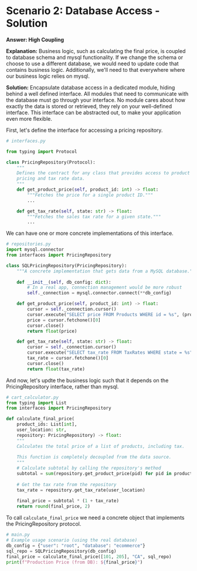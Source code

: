 # Scenario 2: Database Access - Solution

**Answer: High Coupling**

**Explanation:** Business logic, such as calculating the final price, is coupled to database schema and mysql functionality. If we change the schema or choose to use a different database, we would need to update code that contains business logic. Additionally, we'll need to that everywhere where our business logic relies on mysql.

**Solution:** Encapsulate database access in a dedicated module, hiding behind  a well defined interface. All modules that need to communicate with the database must go through your interface. No module cares about how exactly the data is stored or retrieved, they rely on your well-defined interface. This interface can be abstracted out, to make your application even more flexible.

First, let's define the interface for accessing a pricing repository.
```python
# interfaces.py

from typing import Protocol

class PricingRepository(Protocol):
    """
    Defines the contract for any class that provides access to product
    pricing and tax rate data.
    """
    def get_product_price(self, product_id: int) -> float:
        """Fetches the price for a single product ID."""
        ...

    def get_tax_rate(self, state: str) -> float:
        """Fetches the sales tax rate for a given state."""
        ...
```

We can have one or more concrete implementations of this interface.

```python
# repositories.py
import mysql.connector
from interfaces import PricingRepository

class SQLPricingRepository(PricingRepository):
    """A concrete implementation that gets data from a MySQL database."""
    
    def __init__(self, db_config: dict):
        # In a real app, connection management would be more robust
        self._connection = mysql.connector.connect(**db_config)

    def get_product_price(self, product_id: int) -> float:
        cursor = self._connection.cursor()
        cursor.execute("SELECT price FROM Products WHERE id = %s", (product_id,))
        price = cursor.fetchone()[0]
        cursor.close()
        return float(price)

    def get_tax_rate(self, state: str) -> float:
        cursor = self._connection.cursor()
        cursor.execute("SELECT tax_rate FROM TaxRates WHERE state = %s", (state,))
        tax_rate = cursor.fetchone()[0]
        cursor.close()
        return float(tax_rate)
```

And now, let's updte the business logic such that it depends on the PricingRepository interface, rather than mysql.

```python
# cart_calculator.py
from typing import List
from interfaces import PricingRepository

def calculate_final_price(
    product_ids: List[int],
    user_location: str,
    repository: PricingRepository) -> float:
    """
    Calculates the total price of a list of products, including tax.
    
    This function is completely decoupled from the data source.
    """
    # Calculate subtotal by calling the repository's method
    subtotal = sum(repository.get_product_price(pid) for pid in product_ids)
    
    # Get the tax rate from the repository
    tax_rate = repository.get_tax_rate(user_location)
    
    final_price = subtotal * (1 + tax_rate)
    return round(final_price, 2)
```

To call `calculate_final_price` we need a concrete object that implements the PricingRepository protocol.
```python
# main.py
# Example usage scenario (using the real database)
db_config = {"user": "root", "database": "ecommerce"}
sql_repo = SQLPricingRepository(db_config)
final_price = calculate_final_price([101, 205], "CA", sql_repo)
print(f"Production Price (from DB): ${final_price}")
```
